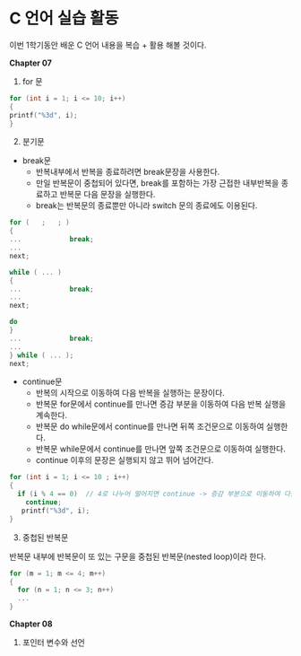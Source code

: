 # C 언어 실습 활동
이번 1학기동안 배운 C 언어 내용을 복습 + 활용 해볼 것이다. 

**Chapter 07**

1. for 문
```c
for (int i = 1; i <= 10; i++)
{
printf("%3d", i);
}
```

2. 분기문

- break문
  - 반복내부에서 반복을 종료하려면 break문장을 사용한다.
  - 만일 반복문이 중첩되어 있다면, break를 포함하는 가장 근접한 내부반복을 종료하고
    반복문 다음 문장을 실행한다.
  - break는 반복문의 종료뿐만 아니라 switch 문의 종료에도 이용된다.
  

```c
for (   ;   ; )
{
...            break;
...
next;
```

```c
while ( ... )
{
...            break;
...
next;
```

```c
do
}
...            break;
...
} while ( ... );
next;
```

- continue문
  - 반복의 시작으로 이동하여 다음 반복을 실행하는 문장이다. 
  - 반복문 for문에서 continue를 만나면 증감 부분을 이동하여 다음 반복 실행을 계속한다.
  - 반복문 do while문에서 continue를 만나면 뒤쪽 조건문으로 이동하여 실행한다.
  - 반복문 while문에서 continue를 만나면 앞쪽 조건문으로 이동하여 실행한다.
  - continue 이후의 문장은 실행되지 않고 뛰어 넘어간다.


```c
for (int i = 1; i <= 10 ; i++)
{
  if (i % 4 == 0)  // 4로 나누어 떨어지면 continue -> 증감 부분으로 이동하여 다음반복 실행
    continue;
   printf("%3d", i);
}
```

3. 중첩된 반복문

반복문 내부에 반복문이 또 있는 구문을 중첩된 반복문(nested loop)이라 한다.

```c
for (m = 1; m <= 4; m++) 
{
  for (n = 1; n <= 3; n++)
  ...
}
```

**Chapter 08**
1. 포인터 변수와 선언 
